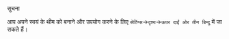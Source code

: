 सुचना

आप अपने स्वयं के थीम को बनाने और उपयोग करने के लिए `सेटिंग्स`->`दृश्य`->`ऊपर दाईं ओर तीन बिन्दु` में जा सकते हैं।